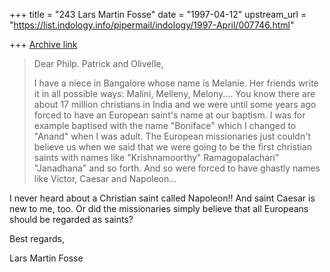 +++
title = "243 Lars Martin Fosse"
date = "1997-04-12"
upstream_url = "https://list.indology.info/pipermail/indology/1997-April/007746.html"

+++
[Archive link](https://list.indology.info/pipermail/indology/1997-April/007746.html)

>
>Dear Philp. Patrick and Olivelle,
>
>I have a niece in Bangalore whose name is Melanie. Her friends write it in
>all possible ways: Malini, Melleny, Melony.... You know there are about 17
>million christians in India and we were until some years ago forced to have
>an European saint's name at our baptism. I was for example baptised with
>the name "Boniface" which I changed to "Anand" when I was adult. The
>European missionaries just couldn't believe us when we said that we were
>going to be the first christian  saints with names like "Krishnamoorthy"
>Ramagopalachari" "Janadhana" and so forth. And so were forced to have
>ghastly names like Victor, Caesar and Napoleon... 

I never heard about a Christian saint called Napoleon!! And saint Caesar is
new to me, too. Or did the missionaries simply believe that all Europeans
should be regarded as saints?

Best regards,

Lars Martin Fosse





